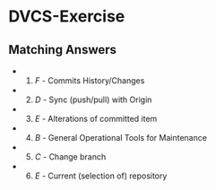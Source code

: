 # DVCS-Exercise

## Matching Answers
- 1. *F* - Commits History/Changes  
- 2. *D* - Sync (push/pull) with Origin  
- 3. *E* - Alterations of committed item  
- 4. *B* - General Operational Tools for Maintenance
- 5. *C* - Change branch
- 6. *E* - Current (selection of) repository
